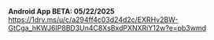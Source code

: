 **Android App BETA: 05/22/2025**
https://1drv.ms/u/c/a294ff4c03d24d2c/EXRHv2BW-GtCga_hKWJ6IP8BD3Un4C8XsBxdPXNXRiY12w?e=pb3wmd
